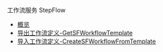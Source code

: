 <div class="sidebar_title icon__hela"> 工作流服务 StepFlow</div>

* [概览](api/stepflow-api/README)
* [导出工作流定义-GetSFWorkflowTemplate](api/stepflow-api/get_sf_workflow_template)
* [导入工作流定义-CreateSFWorkflowFromTemplate](api/stepflow-api/create_sf_workflow_from_template)
